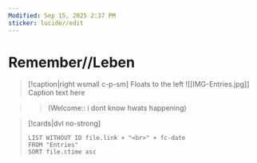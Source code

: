 ```yaml
---
Modified: Sep 15, 2025 2:37 PM
sticker: lucide//edit
---
```

# Remember//Leben

> [!caption|right wsmall c-p-sm] Floats to the left
> ![[IMG-Entries.jpg]]
> Caption text here

>> (Welcome:: i dont know hwats happening)

> [!cards|dvl no-strong]
> ```dataview
> LIST WITHOUT ID file.link + "<br>" + fc-date
> FROM "Entries"
> SORT file.ctime asc

